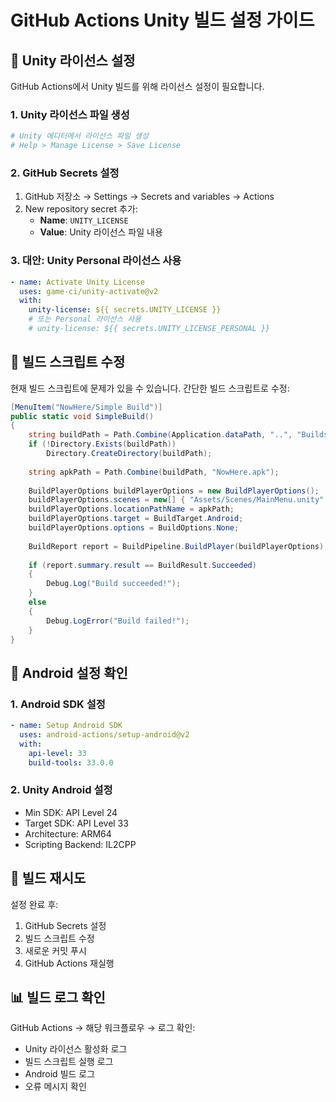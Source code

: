 # GitHub Actions Unity 빌드 설정 가이드

## 🔧 Unity 라이선스 설정

GitHub Actions에서 Unity 빌드를 위해 라이선스 설정이 필요합니다.

### 1. Unity 라이선스 파일 생성
```bash
# Unity 에디터에서 라이선스 파일 생성
# Help > Manage License > Save License
```

### 2. GitHub Secrets 설정
1. GitHub 저장소 → Settings → Secrets and variables → Actions
2. New repository secret 추가:
   - **Name**: `UNITY_LICENSE`
   - **Value**: Unity 라이선스 파일 내용

### 3. 대안: Unity Personal 라이선스 사용
```yaml
- name: Activate Unity License
  uses: game-ci/unity-activate@v2
  with:
    unity-license: ${{ secrets.UNITY_LICENSE }}
    # 또는 Personal 라이선스 사용
    # unity-license: ${{ secrets.UNITY_LICENSE_PERSONAL }}
```

## 🚀 빌드 스크립트 수정

현재 빌드 스크립트에 문제가 있을 수 있습니다. 간단한 빌드 스크립트로 수정:

```csharp
[MenuItem("NowHere/Simple Build")]
public static void SimpleBuild()
{
    string buildPath = Path.Combine(Application.dataPath, "..", "Builds");
    if (!Directory.Exists(buildPath))
        Directory.CreateDirectory(buildPath);
    
    string apkPath = Path.Combine(buildPath, "NowHere.apk");
    
    BuildPlayerOptions buildPlayerOptions = new BuildPlayerOptions();
    buildPlayerOptions.scenes = new[] { "Assets/Scenes/MainMenu.unity" };
    buildPlayerOptions.locationPathName = apkPath;
    buildPlayerOptions.target = BuildTarget.Android;
    buildPlayerOptions.options = BuildOptions.None;
    
    BuildReport report = BuildPipeline.BuildPlayer(buildPlayerOptions);
    
    if (report.summary.result == BuildResult.Succeeded)
    {
        Debug.Log("Build succeeded!");
    }
    else
    {
        Debug.LogError("Build failed!");
    }
}
```

## 📱 Android 설정 확인

### 1. Android SDK 설정
```yaml
- name: Setup Android SDK
  uses: android-actions/setup-android@v2
  with:
    api-level: 33
    build-tools: 33.0.0
```

### 2. Unity Android 설정
- Min SDK: API Level 24
- Target SDK: API Level 33
- Architecture: ARM64
- Scripting Backend: IL2CPP

## 🔄 빌드 재시도

설정 완료 후:
1. GitHub Secrets 설정
2. 빌드 스크립트 수정
3. 새로운 커밋 푸시
4. GitHub Actions 재실행

## 📊 빌드 로그 확인

GitHub Actions → 해당 워크플로우 → 로그 확인:
- Unity 라이선스 활성화 로그
- 빌드 스크립트 실행 로그
- Android 빌드 로그
- 오류 메시지 확인
